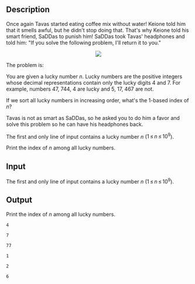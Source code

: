 ## Description

<div><p><span class="tex-font-style-underline">Once again Tavas started eating coffee mix without water! Keione told him that it smells awful, but he didn't stop doing that. That's why Keione told his smart friend, SaDDas to punish him! SaDDas took Tavas' headphones and told him: "If you solve the following problem, I'll return it to you."</span></p><center> <img class="tex-graphics" src="file://XdKbhLRs.png" style="max-width: 100.0%;max-height: 100.0%;"> </center><p>The problem is: </p><p>You are given a <span class="tex-font-style-it">lucky number</span> <span class="tex-span"><i>n</i></span>. <span class="tex-font-style-it">Lucky numbers</span> are the positive integers whose decimal representations contain only the lucky digits 4 and 7. For example, numbers <span class="tex-font-style-bf">47</span>, <span class="tex-font-style-bf">744</span>, <span class="tex-font-style-bf">4</span> are lucky and <span class="tex-font-style-bf">5</span>, <span class="tex-font-style-bf">17</span>, <span class="tex-font-style-bf">467</span> are not.</p><p>If we sort all lucky numbers in increasing order, what's the 1-based index of <span class="tex-span"><i>n</i></span>? </p><p>Tavas is not as smart as SaDDas, so he asked you to do him a favor and solve this problem so he can have his headphones back.</p></div><div class="input-specification"><p>The first and only line of input contains a lucky number <span class="tex-span"><i>n</i></span> (<span class="tex-span">1 ≤ <i>n</i> ≤ 10<sup class="upper-index">9</sup></span>).</p></div><div class="output-specification"><p>Print the index of <span class="tex-span"><i>n</i></span> among all lucky numbers.</p></div>

## Input

<p>The first and only line of input contains a lucky number <span class="tex-span"><i>n</i></span> (<span class="tex-span">1 ≤ <i>n</i> ≤ 10<sup class="upper-index">9</sup></span>).</p>

## Output

<p>Print the index of <span class="tex-span"><i>n</i></span> among all lucky numbers.</p>





```input1
4

```




```input2
7

```




```input3
77

```




```output1
1

```




```output2
2

```




```output3
6

```


